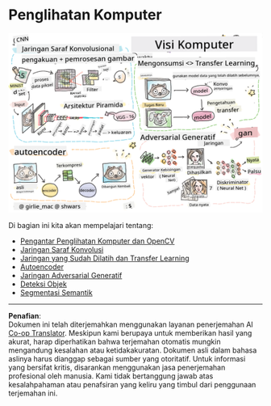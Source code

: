 <!--
CO_OP_TRANSLATOR_METADATA:
{
  "original_hash": "58a52f000089c1d8906a4daa4ab1169b",
  "translation_date": "2025-08-29T12:18:59+00:00",
  "source_file": "lessons/4-ComputerVision/README.md",
  "language_code": "id"
}
-->
# Penglihatan Komputer

![Ringkasan konten Penglihatan Komputer dalam bentuk doodle](../../../../translated_images/ai-computervision.6506ebebac3fbf76cdb78989d7d3dfea87e88285c0feaade53aa7804a22b248f.id.png)

Di bagian ini kita akan mempelajari tentang:

* [Pengantar Penglihatan Komputer dan OpenCV](06-IntroCV/README.md)
* [Jaringan Saraf Konvolusi](07-ConvNets/README.md)
* [Jaringan yang Sudah Dilatih dan Transfer Learning](08-TransferLearning/README.md) 
* [Autoencoder](09-Autoencoders/README.md)
* [Jaringan Adversarial Generatif](10-GANs/README.md)
* [Deteksi Objek](11-ObjectDetection/README.md)
* [Segmentasi Semantik](12-Segmentation/README.md)

---

**Penafian**:  
Dokumen ini telah diterjemahkan menggunakan layanan penerjemahan AI [Co-op Translator](https://github.com/Azure/co-op-translator). Meskipun kami berupaya untuk memberikan hasil yang akurat, harap diperhatikan bahwa terjemahan otomatis mungkin mengandung kesalahan atau ketidakakuratan. Dokumen asli dalam bahasa aslinya harus dianggap sebagai sumber yang otoritatif. Untuk informasi yang bersifat kritis, disarankan menggunakan jasa penerjemahan profesional oleh manusia. Kami tidak bertanggung jawab atas kesalahpahaman atau penafsiran yang keliru yang timbul dari penggunaan terjemahan ini.